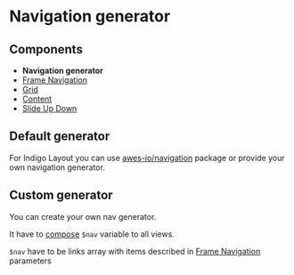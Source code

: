 # Navigation generator

## Components
- **Navigation generator**
- [Frame Navigation](./frame-nav.md)
- [Grid](./grid.md)
- [Content](./classes.md)
- [Slide Up Down](./slide-up-down.md)

## Default generator

For Indigo Layout you can use 
[awes-io/navigation](https://www.awes.io/documentation/components/navigation) package
or provide your own navigation generator.

## Custom generator

You can create your own nav generator. 

It have to [compose](https://laravel.com/docs/5.7/views#view-composers) `$nav` variable to all views.

`$nav` have to be links array with items described in [Frame Navigation](./frame-nav.md) parameters
